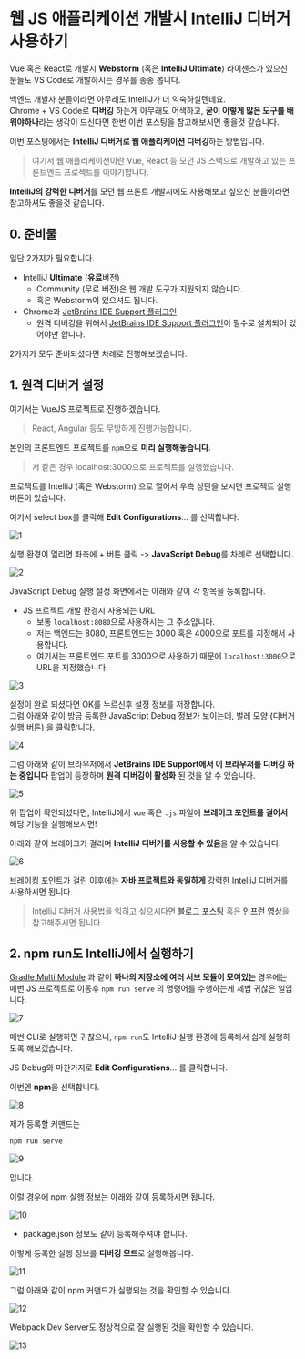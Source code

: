 # 웹 JS 애플리케이션 개발시 IntelliJ 디버거 사용하기

Vue 혹은 React로 개발시 **Webstorm** (혹은 **IntelliJ Ultimate**) 라이센스가 있으신 분들도 VS Code로 개발하시는 경우를 종종 봅니다.  
  
백엔드 개발자 분들이라면 아무래도 IntelliJ가 더 익숙하실텐데요.  
Chrome + VS Code로 **디버깅** 하는게 아무래도 어색하고, **굳이 이렇게 많은 도구를 배워야하나**라는 생각이 드신다면 한번 이번 포스팅을 참고해보시면 좋을것 같습니다.  

이번 포스팅에서는 **IntelliJ 디버거로 웹 애플리케이션 디버깅**하는 방법입니다.  

> 여기서 웹 애플리케이션이란 Vue, React 등 모던 JS 스택으로 개발하고 있는 프론트엔드 프로젝트를 이야기합니다.

**IntelliJ의 강력한 디버거**를 모던 웹 프론트 개발시에도 사용해보고 싶으신 분들이라면 참고하셔도 좋을것 같습니다.

## 0. 준비물

일단 2가지가 필요합니다.

* IntelliJ **Ultimate** (**유료**버전)
  * Community (무료 버전)은 웹 개발 도구가 지원되지 않습니다.
  * 혹은 Webstorm이 있으셔도 됩니다.
* Chrome과 [JetBrains IDE Support 플러그인](https://chrome.google.com/webstore/detail/jetbrains-ide-support/hmhgeddbohgjknpmjagkdomcpobmllji)
  * 원격 디버깅을 위해서 [JetBrains IDE Support 플러그인](https://chrome.google.com/webstore/detail/jetbrains-ide-support/hmhgeddbohgjknpmjagkdomcpobmllji)이 필수로 설치되어 있어야만 합니다.

2가지가 모두 준비되셨다면 차례로 진행해보겠습니다.

## 1. 원격 디버거 설정

여기서는 VueJS 프로젝트로 진행하겠습니다.  

> React, Angular 등도 무방하게 진행가능합니다.

본인의 프론트엔드 프로젝트를 ```npm```으로 **미리 실행해놓습니다**.  

> 저 같은 경우 localhost:3000으로 프로젝트를 실행했습니다.

프로젝트를 IntelliJ (혹은 Webstorm) 으로 열어서 우측 상단을 보시면 프로젝트 실행 버튼이 있습니다.  

여기서 select box를 클릭해 **Edit Configurations**... 를 선택합니다.

![1](./images/1.png)

실행 환경이 열리면 좌측에 + 버튼 클릭 -> **JavaScript Debug**를 차례로 선택합니다.

![2](./images/2.png)

JavaScript Debug 실행 설정 화면에서는 아래와 같이 각 항목을 등록합니다.

* JS 프로젝트 개발 환경시 사용되는 URL
  * 보통 ```localhost:8080```으로 사용하시는 그 주소입니다.
  * 저는 백엔드는 8080, 프론트엔드는 3000 혹은 4000으로 포트를 지정해서 사용합니다.
  * 여기서는 프론트엔드 포트를 3000으로 사용하기 때문에 ```localhost:3000```으로 URL을 지정했습니다.

![3](./images/3.png)

설정이 완료 되셨다면 OK를 누르신후 설정 정보를 저장합니다.  
그럼 아래와 같이 방금 등록한 JavaScript Debug 정보가 보이는데, 벌레 모양 (디버거 실행 버튼) 을 클릭합니다.

![4](./images/4.png)

그럼 아래와 같이 브라우저에서 **JetBrains IDE Support에서 이 브라우저를 디버깅 하는 중입니다** 팝업이 등장하며 **원격 디버깅이 활성화** 된 것을 알 수 있습니다.

![5](./images/5.png)

위 팝업이 확인되셨다면, IntelliJ에서 ```vue``` 혹은 ```.js``` 파일에 **브레이크 포인트를 걸어서** 해당 기능을 실행해보시면!  
  
아래와 같이 브레이크가 걸리며 **IntelliJ 디버거를 사용할 수 있음**을 알 수 있습니다.

![6](./images/6.png)

브레이킹 포인트가 걸린 이후에는 **자바 프로젝트와 동일하게** 강력한 IntelliJ 디버거를 사용하시면 됩니다.

> IntelliJ 디버거 사용법을 익히고 싶으시다면 [블로그 포스팅](https://jojoldu.tistory.com/149) 혹은 [인프런 영상](https://www.inflearn.com/course/intellij-guide/#)을 참고해주시면 됩니다.

## 2. npm run도 IntelliJ에서 실행하기

[Gradle Multi Module](https://jojoldu.tistory.com/123) 과 같이 **하나의 저장소에 여러 서브 모듈이 모여있는** 경우에는 매번 JS 프로젝트로 이동후 ```npm run serve``` 의 명령어를 수행하는게 제법 귀찮은 일입니다.

![7](./images/7.png)

매번 CLI로 실행하면 귀찮으니, ```npm run```도 IntelliJ 실행 환경에 등록해서 쉽게 실행하도록 해보겠습니다.  

JS Debug와 마찬가지로 **Edit Configurations**... 를 클릭합니다.  

이번엔 **npm**을 선택합니다.

![8](./images/8.png)

제가 등록할 커맨드는

```bash
npm run serve
```

![9](./images/9.png)

입니다.  
  
이럴 경우에 npm 실행 정보는 아래와 같이 등록하시면 됩니다.

![10](./images/10.png)

* package.json 정보도 같이 등록해주셔야 합니다.

이렇게 등록한 실행 정보를 **디버깅 모드**로 실행해봅니다.

![11](./images/11.png)

그럼 아래와 같이 npm 커맨드가 실행되는 것을 확인할 수 있습니다.

![12](./images/12.png)

Webpack Dev Server도 정상적으로 잘 실행된 것을 확인할 수 있습니다.

![13](./images/13.png)






